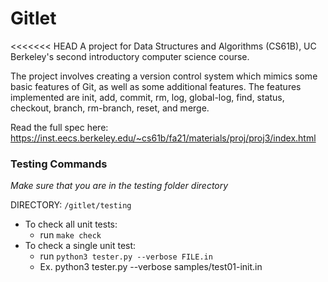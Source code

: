# Gitlet

<<<<<<< HEAD
A project for Data Structures and Algorithms (CS61B), UC Berkeley's second introductory computer science course.

The project involves creating a version control system which mimics some basic features of Git, as well as some additional features. The features implemented are init, add, commit, rm, log, global-log, find, status, checkout, branch, rm-branch, reset, and merge.

Read the full spec here: https://inst.eecs.berkeley.edu/~cs61b/fa21/materials/proj/proj3/index.html

### Testing Commands
*Make sure that you are in the testing folder directory*

DIRECTORY: `/gitlet/testing`
- To check all unit tests:
  - run `make check`
- To check a single unit test:
  - run `python3 tester.py --verbose FILE.in`
  - Ex. python3 tester.py --verbose samples/test01-init.in
